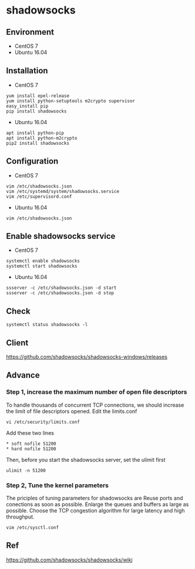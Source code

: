 # shadowsocks

## Environment

* CentOS 7
* Ubuntu 16.04

## Installation

* CentOS 7
```
yum install epel-release
yum install python-setuptools m2crypto supervisor
easy_install pip
pip install shadowsocks
```

* Ubuntu 16.04
```
apt install python-pip
apt install python-m2crypto
pip2 install shadowsocks
```

## Configuration

* CentOS 7
```
vim /etc/shadowsocks.json
vim /etc/systemd/system/shadowsocks.service
vim /etc/supervisord.conf
```

* Ubuntu 16.04
```
vim /etc/shadowsocks.json
```

## Enable shadowsocks service

* CentOS 7
```
systemctl enable shadowsocks
systemctl start shadowsocks
```

* Ubuntu 16.04
```
ssserver -c /etc/shadowsocks.json -d start
ssserver -c /etc/shadowsocks.json -d stop
```

## Check

`systemctl status shadowsocks -l`

## Client
https://github.com/shadowsocks/shadowsocks-windows/releases

## Advance

### Step 1, increase the maximum number of open file descriptors
To handle thousands of concurrent TCP connections, we should increase the limit of file descriptors opened.
Edit the limits.conf

```
vi /etc/security/limits.conf
```

Add these two lines

```
* soft nofile 51200
* hard nofile 51200
```

Then, before you start the shadowsocks server, set the ulimit first

```
ulimit -n 51200
```

### Step 2, Tune the kernel parameters

The priciples of tuning parameters for shadowsocks are
Reuse ports and conections as soon as possible.
Enlarge the queues and buffers as large as possible.
Choose the TCP congestion algorithm for large latency and high throughput.

```
vim /etc/sysctl.conf
```

## Ref
https://github.com/shadowsocks/shadowsocks/wiki
